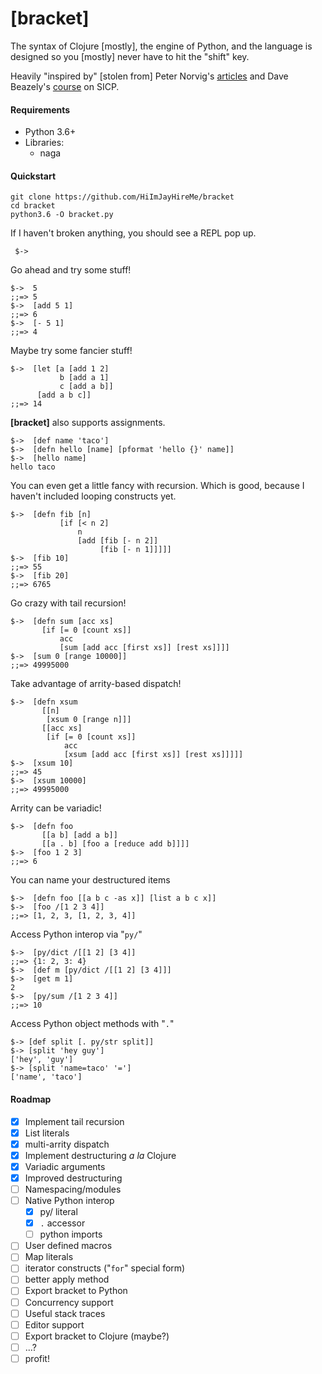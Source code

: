 # [bracket]

The syntax of Clojure [mostly], the engine of Python, and  the language is designed so you [mostly] never have to hit the "shift" key.  

Heavily "inspired by" [stolen from] Peter Norvig's [articles](http://norvig.com/lispy2.html) and Dave Beazely's [course](http://www.dabeaz.com/chicago/sicp.html) on SICP.

#### Requirements
* Python 3.6+
* Libraries:
	* naga
	
#### Quickstart

    git clone https://github.com/HiImJayHireMe/bracket
    cd bracket
    python3.6 -O bracket.py
    
 If I haven't broken anything, you should see a REPL pop up.  
 
     $->
 
 Go ahead and try some stuff!
 
	$->  5
	;;=> 5
	$->  [add 5 1]
	;;=> 6
	$->  [- 5 1]
	;;=> 4

Maybe try some fancier stuff!

	$->  [let [a [add 1 2]
               b [add a 1]
               c [add a b]]
          [add a b c]]
	;;=> 14

**[bracket]** also supports assignments.

	$->  [def name 'taco']
	$->  [defn hello [name] [pformat 'hello {}' name]]
	$->  [hello name]
	hello taco

You can even get a little fancy with recursion.  Which is good, because I haven't included looping constructs yet.

	$->  [defn fib [n]
  	           [if [< n 2]
	               n
	               [add [fib [- n 2]]
	                    [fib [- n 1]]]]]
	$->  [fib 10]
	;;=> 55
	$->  [fib 20]
	;;=> 6765

Go crazy with tail recursion!

    $->  [defn sum [acc xs]
           [if [= 0 [count xs]]
               acc
               [sum [add acc [first xs]] [rest xs]]]]
    $->  [sum 0 [range 10000]]
    ;;=> 49995000
    
Take advantage of arrity-based dispatch!

    $->  [defn xsum 
           [[n]
            [xsum 0 [range n]]]
           [[acc xs]
            [if [= 0 [count xs]]
                acc
                [xsum [add acc [first xs]] [rest xs]]]]]
    $->  [xsum 10]
    ;;=> 45
    $->  [xsum 10000]
    ;;=> 49995000

Arrity can be variadic!

    $->  [defn foo 
           [[a b] [add a b]]
           [[a . b] [foo a [reduce add b]]]]
    $->  [foo 1 2 3]
    ;;=> 6


You can name your destructured items

    $->  [defn foo [[a b c -as x]] [list a b c x]]
    $->  [foo /[1 2 3 4]]
    ;;=> [1, 2, 3, [1, 2, 3, 4]]


Access Python interop via "`py/`"

    $->  [py/dict /[[1 2] [3 4]]
    ;;=> {1: 2, 3: 4}
    $->  [def m [py/dict /[[1 2] [3 4]]]
    $->  [get m 1]
    2
    $->  [py/sum /[1 2 3 4]]
    ;;=> 10
    

Access Python object methods with "`.`"

    $-> [def split [. py/str split]]
    $-> [split 'hey guy']
    ['hey', 'guy']
    $-> [split 'name=taco' '=']
    ['name', 'taco']

#### Roadmap

* [x] Implement tail recursion
* [x] List literals
* [x] multi-arrity dispatch
* [x] Implement destructuring _a la_ Clojure
* [x] Variadic arguments
* [x] Improved destructuring
* [ ] Namespacing/modules
* [ ] Native Python interop  
  * [x] py/ literal
  * [x] `.` accessor
  * [ ] python imports
* [ ] User defined macros
* [ ] Map literals
* [ ] iterator constructs ("`for`" special form)
* [ ] better apply method
* [ ] Export bracket to Python
* [ ] Concurrency support
* [ ] Useful stack traces
* [ ] Editor support
* [ ] Export bracket to Clojure (maybe?)
* [ ] ...?
* [ ] profit!